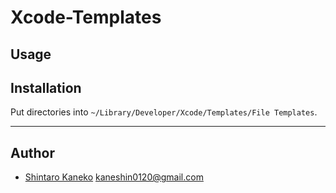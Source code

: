 # Xcode-Templates

## Usage

## Installation

Put directories into `~/Library/Developer/Xcode/Templates/File Templates`.


---

## Author

- [Shintaro Kaneko](https://github.com/kaneshin) <kaneshin0120@gmail.com>

